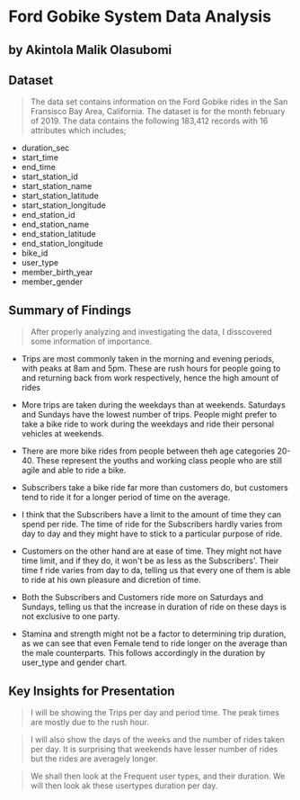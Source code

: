 # Ford Gobike System Data Analysis
## by Akintola Malik Olasubomi


## Dataset

> The data set contains information on the Ford Gobike rides in the San Fransisco Bay Area, California. The dataset is for the month february of 2019. The data contains the following 183,412 records with 16 attributes which includes;

- duration_sec           
- start_time             
- end_time               
- start_station_id       
- start_station_name     
- start_station_latitude 
- start_station_longitude
- end_station_id         
- end_station_name       
- end_station_latitude   
- end_station_longitude  
- bike_id                
- user_type              
- member_birth_year      
- member_gender   

 


## Summary of Findings

> After properly analyzing and investigating the data, I disscovered some information of importance.
- Trips are most commonly taken in the morning and evening periods, with peaks at 8am and 5pm. These are rush hours for people going to and returning back from work respectively, hence the high amount of rides

- More trips are taken during the weekdays than at weekends. Saturdays and Sundays have the lowest number of trips. People might prefer to take a bike ride to work during the weekdays and ride their personal vehicles at weekends.

- There are more bike rides from people between theh age categories 20-40. These represent the youths and working class people who are still agile and able to ride a bike.

- Subscribers take a bike ride far more than customers do, but customers tend to ride it for a longer period of time on the average.

- I think that the Subscribers have a limit to the amount of time they can spend per ride. The time of ride for the Subscribers hardly varies from day to day and they might have to stick to a particular purpose of ride. 

- Customers on the other hand are at ease of time. They might not have time limit, and if they do, it won't be as less as the Subscribers'. Their time f ride varies from day to da, telling us that every one of them is able to ride at his own pleasure and dicretion of time.

- Both the Subscribers and Customers ride more on Saturdays and Sundays, telling us that the increase in duration of ride on these days is not exclusive to one party. 

- Stamina and strength might not be a factor to determining trip duration, as we can see that even Female tend to ride longer on the average than the male counterparts. This follows accordingly in the duration by user_type and gender chart.


## Key Insights for Presentation
> I will be showing the Trips per day and period time. The peak times are mostly due to the rush hour.

> I will also show the days of the weeks and the number of rides taken per day. It is surprising that weekends have lesser number of rides but the rides are averagely longer.

> We shall then look at the Frequent user types, and their duration. We will then look ak these usertypes duration per day.
